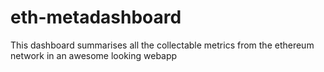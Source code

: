 # eth-metadashboard
This dashboard summarises all the collectable metrics from the ethereum network in an awesome looking webapp
